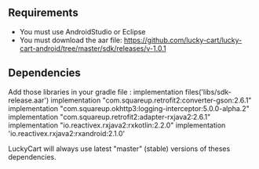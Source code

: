 ## Requirements
- You must use AndroidStudio or Eclipse
- You must download the aar file: https://github.com/lucky-cart/lucky-cart-android/tree/master/sdk/releases/v-1.0.1

## Dependencies
Add those libraries in your gradle file :
implementation files('libs/sdk-release.aar')
implementation "com.squareup.retrofit2:converter-gson:2.6.1"
implementation "com.squareup.okhttp3:logging-interceptor:5.0.0-alpha.2"
implementation "com.squareup.retrofit2:adapter-rxjava2:2.6.1"
implementation "io.reactivex.rxjava2:rxkotlin:2.2.0"
implementation 'io.reactivex.rxjava2:rxandroid:2.1.0'

LuckyCart will always use latest "master" (stable) versions of theses dependencies.

